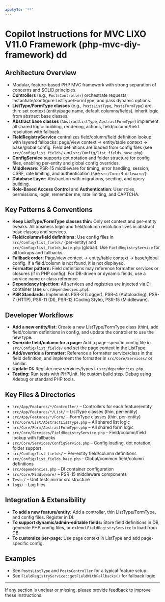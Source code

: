 ```yaml
---
applyTo: '**'
---
```

# Copilot Instructions for MVC LIXO V11.0 Framework (php-mvc-diy-framework) dd

## Architecture Overview
- Modular, feature-based PHP MVC framework with strong separation of concerns and SOLID principles.
- **Controllers** (e.g., `PostsController`) orchestrate requests, instantiate/configure ListType/FormType, and pass dynamic options.
- **ListType/FormType classes** (e.g., `PostsListType`, `PostsFormType`) are thin: set context (entity/page name, default columns/fields), inherit logic from abstract base classes.
- **Abstract base classes** (`AbstractListType`, `AbstractFormType`) implement all shared logic: building, rendering, actions, field/column/field resolution with fallback.
- **FieldRegistryService** centralizes field/column/field definition lookup with layered fallbacks: page/view context → entity/table context → base/global config. Field definitions are loaded from config files (see `src/Config/list_fields/` and `src/Config/list_fields_base.php`).
- **ConfigService** supports dot notation and folder structure for config files, enabling per-entity and global config overrides.
- **Middleware**: PSR-15 middleware for timing, error handling, session, CSRF, rate limiting, and authentication (see `src/Core/Middleware/`).
- **Database Layer**: Abstraction with migrations, seeding, and query building.
- **Role-Based Access Control** and **Authentication**: User roles, permissions, login, remember me, rate limiting, and CAPTCHA.

## Key Patterns & Conventions
- **Keep ListType/FormType classes thin:** Only set context and per-entity tweaks. All business logic and field/column resolution lives in abstract base classes and services.
- **Field/column/field definitions:** Use config files in `src/Config/list_fields/` (per-entity) and `src/Config/list_fields_base.php` (global). Use `FieldRegistryService` for all lookups and fallbacks.
- **Fallback order:** Page/view context → entity/table context → base/global config. If a field/column is not found, it is not displayed.
- **Formatter pattern:** Field definitions may reference formatter services or closures (if in PHP config). For DB-driven or dynamic fields, use a service name or class reference.
- **Dependency Injection:** All services and registries are injected via DI container (see `src/dependencies.php`).
- **PSR Standards:** Implements PSR-3 (Logger), PSR-4 (Autoloading), PSR-7 (HTTP), PSR-11 (DI), PSR-12 (Coding Style), PSR-15 (Middleware).

## Developer Workflows
- **Add a new entity/list:** Create a new ListType/FormType class (thin), add field/column definitions in config, and update the controller to use the new type.
- **Override field/column for a page:** Add a page-specific config file in `src/Config/list_fields/` and set the page context in the ListType.
- **Add/override a formatter:** Reference a formatter service/class in the field definition, and implement the formatter in `src/Core/Services/` or similar.
- **Update DI:** Register new services/types in `src/dependencies.php`.
- **Testing:** Run tests with PHPUnit. No custom build step. Debug using Xdebug or standard PHP tools.

## Key Files & Directories
- `src/App/Features/*/Controller/` – Controllers for each feature/entity
- `src/App/Features/*/List/` – ListType classes (thin, per-entity)
- `src/App/Features/*/Form/` – FormType classes (thin, per-entity)
- `src/Core/List/AbstractListType.php` – All shared list logic
- `src/Core/Form/AbstractFormType.php` – All shared form logic
- `src/Core/Services/FieldRegistryService.php` – Field/column/field lookup with fallbacks
- `src/Core/Services/ConfigService.php` – Config loading, dot notation, folder support
- `src/Config/list_fields/` – Per-entity field/column definitions
- `src/Config/list_fields_base.php` – Global/common field/column definitions
- `src/dependencies.php` – DI container configuration
- `src/Core/Middleware/` – PSR-15 middleware components
- `Tests/` – Unit tests mirror src structure
- `logs/` – Log files

## Integration & Extensibility
- **To add a new feature/entity:** Add a controller, thin ListType/FormType, and config files. Register in DI.
- **To support dynamic/admin-editable fields:** Store field definitions in DB, generate PHP config files, or extend `FieldRegistryService` to load from DB.
- **To customize per-page:** Use page context in ListType and add page-specific config.

## Examples
- See `PostsListType` and `PostsController` for a typical feature setup.
- See `FieldRegistryService::getFieldWithFallbacks()` for fallback logic.

---
If any section is unclear or missing, please provide feedback to improve these instructions.